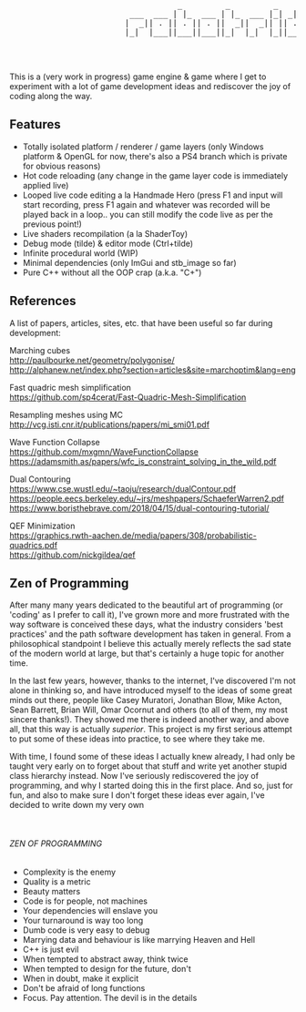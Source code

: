 <pre>

                                              
                                   _         _         _    _           
                         ___  ___ | |_  ___ | |_  ___ |_| _| | ___  ___ 
                        |  _|| . || . || . ||  _||  _|| || . || -_||  _|
                        |_|  |___||___||___||_|  |_|  |_||___||___||_|  
                                                

                                                                        
</pre>

This is a (very work in progress) game engine & game where I get to experiment with a lot of game development ideas and rediscover the joy of coding along the way.

## Features

- Totally isolated platform / renderer / game layers (only Windows platform & OpenGL for now, there's also a PS4 branch which is private for obvious reasons)
- Hot code reloading (any change in the game layer code is immediately applied live)
- Looped live code editing a la Handmade Hero (press F1 and input will start recording, press F1 again and whatever was recorded will be played back in a loop.. you can still modify the code live as per the previous point!)
- Live shaders recompilation (a la ShaderToy)
- Debug mode (tilde) & editor mode (Ctrl+tilde)
- Infinite procedural world (WIP)
- Minimal dependencies (only ImGui and stb_image so far)
- Pure C++ without all the OOP crap (a.k.a. "C+")


## References
A list of papers, articles, sites, etc. that have been useful so far during development:

Marching cubes <br/>
http://paulbourke.net/geometry/polygonise/ <br/>
http://alphanew.net/index.php?section=articles&site=marchoptim&lang=eng

Fast quadric mesh simplification <br/>
https://github.com/sp4cerat/Fast-Quadric-Mesh-Simplification

Resampling meshes using MC <br/>
http://vcg.isti.cnr.it/publications/papers/mi_smi01.pdf

Wave Function Collapse <br/>
https://github.com/mxgmn/WaveFunctionCollapse <br/>
https://adamsmith.as/papers/wfc_is_constraint_solving_in_the_wild.pdf

Dual Contouring <br/>
https://www.cse.wustl.edu/~taoju/research/dualContour.pdf <br/>
https://people.eecs.berkeley.edu/~jrs/meshpapers/SchaeferWarren2.pdf <br/>
https://www.boristhebrave.com/2018/04/15/dual-contouring-tutorial/

QEF Minimization <br/>
https://graphics.rwth-aachen.de/media/papers/308/probabilistic-quadrics.pdf <br/>
https://github.com/nickgildea/qef <br/>



## Zen of Programming

After many many years dedicated to the beautiful art of programming (or 'coding' as I prefer to call it), I've grown more and more frustrated with the way software is conceived these days, what the industry considers 'best practices' and the path software development has taken in general. From a philosophical standpoint I believe this actually merely reflects the sad state of the modern world at large, but that's certainly a huge topic for another time.

In the last few years, however, thanks to the internet, I've discovered I'm not alone in thinking so, and have introduced myself to the ideas of some great minds out there, people like Casey Muratori, Jonathan Blow, Mike Acton, Sean Barrett, Brian Will, Omar Ocornut and others (to all of them, my most sincere thanks!). They showed me there is indeed another way, and above all, that this way is actually *superior*. This project is my first serious attempt to put some of these ideas into practice, to see where they take me.

With time, I found some of these ideas I actually knew already, I had only be taught very early on to forget about that stuff and write yet another stupid class hierarchy instead. Now I've seriously rediscovered the joy of programming, and why I started doing this in the first place. And so, just for fun, and also to make sure I don't forget these ideas ever again, I've decided to write down my very own

<br/>

###### ZEN OF PROGRAMMING

 - Complexity is the enemy
 - Quality is a metric
 - Beauty matters
 - Code is for people, not machines
 - Your dependencies will enslave you
 - Your turnaround is way too long
 - Dumb code is very easy to debug
 - Marrying data and behaviour is like marrying Heaven and Hell
 - C++ is just evil
 - When tempted to abstract away, think twice
 - When tempted to design for the future, don't
 - When in doubt, make it explicit
 - Don't be afraid of long functions
 - Focus. Pay attention. The devil is in the details


